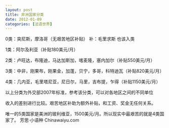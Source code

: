 ```yaml
---
layout: post
title: 非洲国家分类
date: 2012-01-09
categories: [法语世界]  
---
```


0类：突尼斯，摩洛哥（无艰苦地区补贴） 补：毛里求斯 也该入类

1类：阿尔及利亚（补贴180美元/月）

2类：卢旺达，布隆迪，马达加斯加，喀麦隆，塞内加尔（补贴550美元/月）

3类：中非，刚果布，刚果金，加蓬，贝宁，多哥，科特迪瓦（补贴820美元/月）

4类：几内亚，毛里塔尼亚，尼日尔，马里，吉布提，乍得（补贴1150美元/月）

以上分类为外交部2007年标准，参考该分类，可以对各地区之间的不同单位

收入的差别进行比较。艰苦地区补助为额外补贴，和工资、奖金无任何关系。

唯一的5类国家是美洲的玻利维亚，1500美元/月。所以现实中最艰苦的就是4类国家了。 芳思·小语种 Chinawaiyu.com
